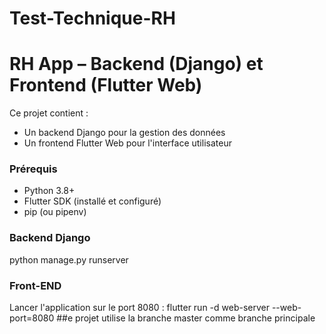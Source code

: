 # Test-Technique-RH
# RH App – Backend (Django) et Frontend (Flutter Web)

Ce projet contient :
- Un backend Django pour la gestion des données
- Un frontend Flutter Web pour l'interface utilisateur
###  Prérequis
- Python 3.8+
- Flutter SDK (installé et configuré)
- pip (ou pipenv)
### Backend Django
python manage.py runserver
### Front-END
Lancer l'application sur le port 8080 :
flutter run -d web-server --web-port=8080
##e projet utilise la branche master comme branche principale



